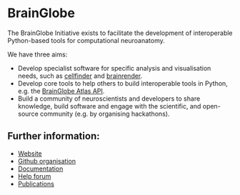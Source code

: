 # BrainGlobe

The BrainGlobe Initiative exists to facilitate the development of interoperable Python-based tools for computational neuroanatomy.

We have three aims:

* Develop specialist software for specific analysis and visualisation needs, such as [cellfinder](https://brainglobe.info/cellfinder) and [brainrender](https://docs.brainrender.info/).
* Develop core tools to help others to build interoperable tools in Python, e.g. the [BrainGlobe Atlas API](https://brainglobe.info/atlas-api).
* Build a community of neuroscientists and developers to share knowledge, build software and engage with the scientific, and open-source community (e.g. by organising hackathons).


## Further information:
* [Website](https://brainglobe.info/)
* [Github organisation](https://github.com/brainglobe)
* [Documentation](https://docs.brainglobe.info/)
* [Help forum](https://forum.image.sc/tag/brainglobe)
* [Publications](https://brainglobe.info/publications)
